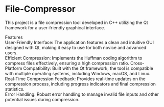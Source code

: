# File-Compressor
This project is a file compression tool developed in C++ utilizing the Qt framework for a user-friendly graphical interface.
<p>
Features<br>
User-Friendly Interface: The application features a clean and intuitive GUI designed with Qt, making it easy to use for both novice and advanced users.<br>
Efficient Compression: Implements the Huffman coding algorithm to compress files effectively, ensuring a high compression ratio.
Cross-Platform Compatibility: Built with the Qt framework, the tool is compatible with multiple operating systems, including Windows, macOS, and Linux.<br>
Real-Time Compression Feedback: Provides real-time updates on the compression process, including progress indicators and final compression statistics.<br>
Error Handling: Robust error handling to manage invalid file inputs and other potential issues during compression.
</p>
